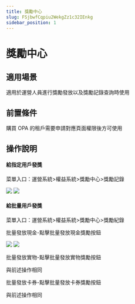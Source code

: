 ```yaml
---
title: 獎勵中心
slug: FSjbwfCqpiu2WekgZz1c32IEnkg
sidebar_position: 1
---
```



# 獎勵中心

## 適用場景

適用於運營人員進行獎勵發放以及獎勵記錄查詢時使用

## 前置條件

購買 OPA 的租戶需要申請對應頁面權限後方可使用

## 操作說明

#### 給指定用戶發獎

菜單入口：運營系統&gt;權益系統&gt;獎勵中心&gt;獎勵記錄

<img src="/assets/VSHObeIPaorIEhxRMZecoJ7UnXe.png"/>

<img src="/assets/QF1zbPB0oowMjwxQB4dcMmbGnaf.png"/>

#### 給批量用戶發獎

菜單入口：運營系統&gt;權益系統&gt;獎勵中心&gt;獎勵紀錄

批量發放現金-點擊批量發放現金獎勵按鈕

<img src="/assets/Uzx8bPNgmobTwhxLSEOc7SA4n2g.png"/>

<img src="/assets/Y3gqbWsc5ojQhqxwwCdc5iWynwc.png"/>

批量發放實物-點擊批量發放實物獎勵按鈕

與前述操作相同

批量發放卡券-點擊批量發放卡券獎勵按鈕

與前述操作相同

